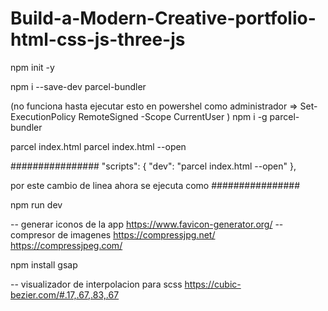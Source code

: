 # Build-a-Modern-Creative-portfolio-html-css-js-three-js

npm init -y

npm i --save-dev parcel-bundler 

(no funciona hasta ejecutar esto en powershel como administrador 
  => Set-ExecutionPolicy RemoteSigned -Scope CurrentUser )
  npm i -g parcel-bundler 

parcel index.html
  parcel index.html --open

################
"scripts": {
  "dev": "parcel index.html --open"
},

por este cambio de linea ahora se ejecuta como
################

npm run dev

-- generar iconos de la app
https://www.favicon-generator.org/
-- compresor de imagenes
https://compressjpg.net/
https://compressjpeg.com/

npm install gsap

-- visualizador de interpolacion para scss
https://cubic-bezier.com/#.17,.67,.83,.67
